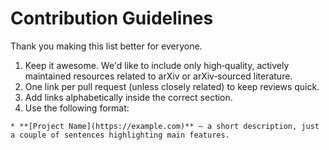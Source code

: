 # Contribution Guidelines

Thank you making this list better for everyone.

1. Keep it awesome. We'd like to include only high‑quality, actively maintained resources related to arXiv or arXiv‑sourced literature.
2. One link per pull request (unless closely related) to keep reviews quick.
3. Add links alphabetically inside the correct section.
4. Use the following format:
```
* **[Project Name](https://example.com)** — a short description, just a couple of sentences highlighting main features.
```
